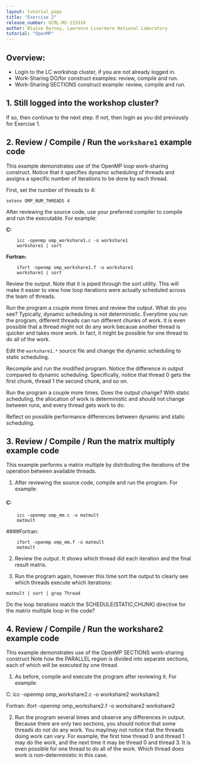 ```yaml
---
layout: tutorial_page
title: "Exercise 2"
release_number: UCRL-MI-133316
author: Blaise Barney, Lawrence Livermore National Laboratory
tutorial: "OpenMP"
---
```


## Overview:

* Login to the LC workshop cluster, if you are not already logged in.
* Work-Sharing DO/for construct examples: review, compile and run.
* Work-Sharing SECTIONS construct example: review, compile and run.

## 1. Still logged into the workshop cluster?

If so, then continue to the next step. If not, then login as you did previously for Exercise 1.

## 2. Review / Compile / Run the `workshare1` example code

This example demonstrates use of the OpenMP loop work-sharing construct. Notice that it specifies dynamic scheduling of threads and assigns a specific number of iterations to be done by each thread.

First, set the number of threads to 4:
```
setenv OMP_NUM_THREADS 4
```


After reviewing the source code, use your preferred compiler to compile and run the executable. For example:

**C:**
```
    icc -openmp omp_workshare1.c -o workshare1 
    workshare1 | sort
```

**Fortran:**
```
    ifort -openmp omp_workshare1.f -o workshare1
    workshare1 | sort
```


Review the output. Note that it is piped through the sort utility. This will make it easier to view how loop iterations were actually scheduled across the team of threads.


Run the program a couple more times and review the output. What do you see? Typically, dynamic scheduling is not deterministic. Everytime you run the program, different threads can run different chunks of work. It is even possible that a thread might not do any work because another thread is quicker and takes more work. In fact, it might be possible for one thread to do all of the work.


Edit the `workshare1.*` source file and change the dynamic scheduling to static scheduling.


Recompile and run the modified program. Notice the difference in output compared to dynamic scheduling. Specifically, notice that thread 0 gets the first chunk, thread 1 the second chunk, and so on.


Run the program a couple more times. Does the output change? With static scheduling, the allocation of work is deterministic and should not change between runs, and every thread gets work to do.


Reflect on possible performance differences between dynamic and static scheduling.

## 3. Review / Compile / Run the matrix multiply example code

This example performs a matrix multiple by distributing the iterations of the operation between available threads.

1. After reviewing the source code, compile and run the program. For example:
#### C:	
```
	icc -openmp omp_mm.c -o matmult 
	matmult
```
####Fortran:
```
	ifort -openmp omp_mm.f -o matmult
	matmult
```

2. Review the output. It shows which thread did each iteration and the final result matrix.

3. Run the program again, however this time sort the output to clearly see which threads execute which iterations:

```
matmult | sort | grep Thread
```

Do the loop iterations match the SCHEDULE(STATIC,CHUNK) directive for the matrix multiple loop in the code?

## 4. Review / Compile / Run the workshare2 example code

This example demonstrates use of the OpenMP SECTIONS work-sharing construct Note how the PARALLEL region is divided into separate sections, each of which will be executed by one thread.

1. As before, compile and execute the program after reviewing it. For example:

C:	icc -openmp omp_workshare2.c -o workshare2 
workshare2

Fortran:	ifort -openmp omp_workshare2.f -o workshare2
workshare2

2. Run the program several times and observe any differences in output. Because there are only two sections, you should notice that some threads do not do any work. You may/may not notice that the threads doing work can vary. For example, the first time thread 0 and thread 1 may do the work, and the next time it may be thread 0 and thread 3. It is even possible for one thread to do all of the work. Which thread does work is non-deterministic in this case.


